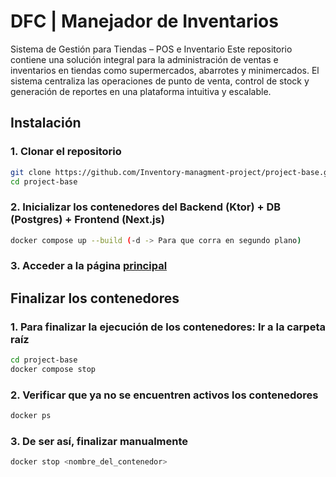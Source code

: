 # DFC | Manejador de Inventarios

Sistema de Gestión para Tiendas – POS e Inventario  Este repositorio contiene una solución integral para la administración de ventas e inventarios en tiendas como supermercados, abarrotes y minimercados. El sistema centraliza las operaciones de punto de venta, control de stock y generación de reportes en una plataforma intuitiva y escalable.

## Instalación

### 1. Clonar el repositorio

```bash
git clone https://github.com/Inventory-managment-project/project-base.git
cd project-base
```

### 2. Inicializar los contenedores del Backend (Ktor) + DB (Postgres) + Frontend (Next.js)

```bash
docker compose up --build (-d -> Para que corra en segundo plano)  
```
### 3. Acceder a la página [principal](http://localhost:3000/)

## Finalizar los contenedores

### 1. Para finalizar la ejecución de los contenedores: Ir a la carpeta raíz

```bash
cd project-base
docker compose stop
```

### 2. Verificar que ya no se encuentren activos los contenedores

```bash
docker ps
```

### 3. De ser así, finalizar manualmente

```bash
docker stop <nombre_del_contenedor>
```


